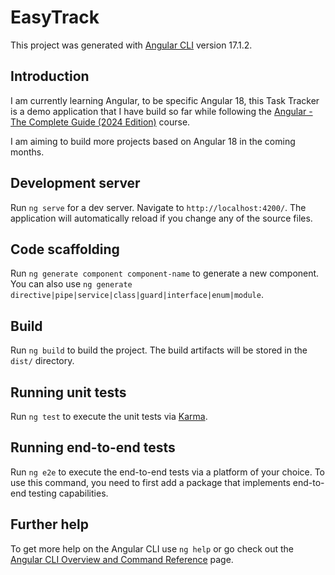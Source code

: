 # EasyTrack

This project was generated with [Angular CLI](https://github.com/angular/angular-cli) version 17.1.2.

## Introduction

I am currently learning Angular, to be specific Angular 18, this Task Tracker is a demo application that I have build so far while following the [Angular - The Complete Guide (2024 Edition)](https://www.udemy.com/course/the-complete-guide-to-angular-2/?couponCode=D_0524) course.

I am aiming to build more projects based on Angular 18 in the coming months.

## Development server

Run `ng serve` for a dev server. Navigate to `http://localhost:4200/`. The application will automatically reload if you change any of the source files.

## Code scaffolding

Run `ng generate component component-name` to generate a new component. You can also use `ng generate directive|pipe|service|class|guard|interface|enum|module`.

## Build

Run `ng build` to build the project. The build artifacts will be stored in the `dist/` directory.

## Running unit tests

Run `ng test` to execute the unit tests via [Karma](https://karma-runner.github.io).

## Running end-to-end tests

Run `ng e2e` to execute the end-to-end tests via a platform of your choice. To use this command, you need to first add a package that implements end-to-end testing capabilities.

## Further help

To get more help on the Angular CLI use `ng help` or go check out the [Angular CLI Overview and Command Reference](https://angular.io/cli) page.

